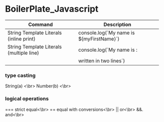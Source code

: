 # BoilerPlate_Javascript
| Command | Description |
| --- | --- |
| String Template Literals (inline print) | console.log(´My name is ${myFirstName}´) |
| String Template Literals (multiple line)| console.log(´My name is : |
|                                         |    written in two lines´) |


### type casting
String(a) <\br>
Number(b) <\br>

### logical operations
===    strict equal<\br>
==     equal with conversions<\br>
||     or<\br>
&&.    and<\br>


